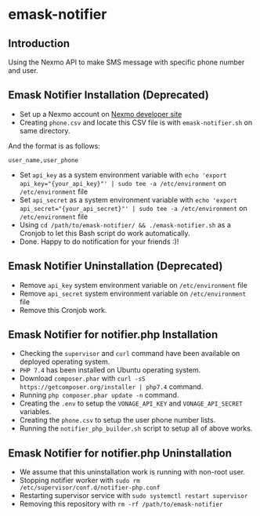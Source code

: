 # emask-notifier

## Introduction

Using the Nexmo API to make SMS message with specific phone number and user.

## Emask Notifier Installation (Deprecated)

- Set up a Nexmo account on [Nexmo developer site](https://dashboard.nexmo.com/)
- Creating `phone.csv` and locate this CSV file is with `emask-notifier.sh` on same directory.

And the format is as follows:
```
user_name,user_phone
```
- Set `api_key` as a system environment variable with `echo 'export api_key="{your_api_key}"' | sudo tee -a /etc/environment` on `/etc/environment` file
- Set `api_secret` as a system environment variable with `echo 'export api_secret="{your_api_secret}"' | sudo tee -a /etc/environment` on `/etc/environment` file
- Using `cd /path/to/emask-notifier/ && ./emask-notifier.sh` as a Cronjob to let this Bash script do work automatically.
- Done. Happy to do notification for your friends :)!

## Emask Notifier Uninstallation (Deprecated)

- Remove `api_key` system environment variable on `/etc/environment` file
- Remove `api_secret` system environment variable on `/etc/environment` file
- Remove this Cronjob work.

## Emask Notifier for notifier.php Installation

- Checking the `supervisor` and `curl` command have been available on deployed operating system.
- `PHP 7.4` has been installed on Ubuntu operating system.
- Download `composer.phar` with `curl -sS https://getcomposer.org/installer | php7.4` command.
- Running `php composer.phar update -n` command.
- Creating the `.env` to setup the `VONAGE_API_KEY` and `VONAGE_API_SECRET` variables.
- Creating the `phone.csv` to setup the user phone number lists.
- Running the `notifier_php_builder.sh` script to setup all of above works.

## Emask Notifier for notifier.php Uninstallation

- We assume that this uninstallation work is running with non-root user.
- Stopping notifier worker with `sudo rm /etc/supervisor/conf.d/notifier-php.conf`
- Restarting supervisor service with `sudo systemctl restart supervisor`
- Removing this repository with `rm -rf /path/to/emask-notifier`
